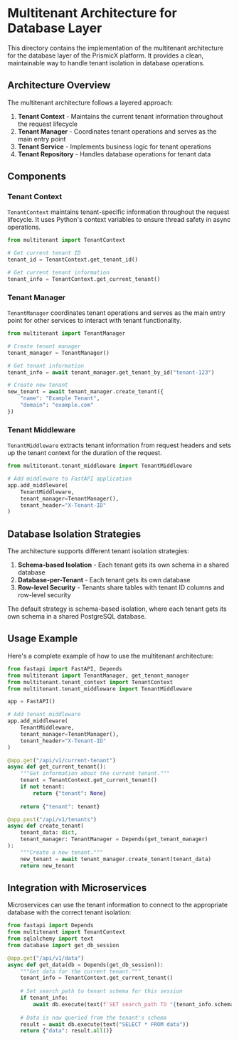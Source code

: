 # Multitenant Architecture for Database Layer

This directory contains the implementation of the multitenant architecture for the database layer of the PrismicX platform. It provides a clean, maintainable way to handle tenant isolation in database operations.

## Architecture Overview

The multitenant architecture follows a layered approach:

1. **Tenant Context** - Maintains the current tenant information throughout the request lifecycle
2. **Tenant Manager** - Coordinates tenant operations and serves as the main entry point
3. **Tenant Service** - Implements business logic for tenant operations
4. **Tenant Repository** - Handles database operations for tenant data

## Components

### Tenant Context

`TenantContext` maintains tenant-specific information throughout the request lifecycle. It uses Python's context variables to ensure thread safety in async operations.

```python
from multitenant import TenantContext

# Get current tenant ID
tenant_id = TenantContext.get_tenant_id()

# Get current tenant information
tenant_info = TenantContext.get_current_tenant()
```

### Tenant Manager

`TenantManager` coordinates tenant operations and serves as the main entry point for other services to interact with tenant functionality.

```python
from multitenant import TenantManager

# Create tenant manager
tenant_manager = TenantManager()

# Get tenant information
tenant_info = await tenant_manager.get_tenant_by_id("tenant-123")

# Create new tenant
new_tenant = await tenant_manager.create_tenant({
    "name": "Example Tenant",
    "domain": "example.com"
})
```

### Tenant Middleware

`TenantMiddleware` extracts tenant information from request headers and sets up the tenant context for the duration of the request.

```python
from multitenant.tenant_middleware import TenantMiddleware

# Add middleware to FastAPI application
app.add_middleware(
    TenantMiddleware,
    tenant_manager=TenantManager(),
    tenant_header="X-Tenant-ID"
)
```

## Database Isolation Strategies

The architecture supports different tenant isolation strategies:

1. **Schema-based Isolation** - Each tenant gets its own schema in a shared database
2. **Database-per-Tenant** - Each tenant gets its own database
3. **Row-level Security** - Tenants share tables with tenant ID columns and row-level security

The default strategy is schema-based isolation, where each tenant gets its own schema in a shared PostgreSQL database.

## Usage Example

Here's a complete example of how to use the multitenant architecture:

```python
from fastapi import FastAPI, Depends
from multitenant import TenantManager, get_tenant_manager
from multitenant.tenant_context import TenantContext
from multitenant.tenant_middleware import TenantMiddleware

app = FastAPI()

# Add tenant middleware
app.add_middleware(
    TenantMiddleware,
    tenant_manager=TenantManager(),
    tenant_header="X-Tenant-ID"
)

@app.get("/api/v1/current-tenant")
async def get_current_tenant():
    """Get information about the current tenant."""
    tenant = TenantContext.get_current_tenant()
    if not tenant:
        return {"tenant": None}
    
    return {"tenant": tenant}

@app.post("/api/v1/tenants")
async def create_tenant(
    tenant_data: dict,
    tenant_manager: TenantManager = Depends(get_tenant_manager)
):
    """Create a new tenant."""
    new_tenant = await tenant_manager.create_tenant(tenant_data)
    return new_tenant
```

## Integration with Microservices

Microservices can use the tenant information to connect to the appropriate database with the correct tenant isolation:

```python
from fastapi import Depends
from multitenant import TenantContext
from sqlalchemy import text
from database import get_db_session

@app.get("/api/v1/data")
async def get_data(db = Depends(get_db_session)):
    """Get data for the current tenant."""
    tenant_info = TenantContext.get_current_tenant()
    
    # Set search path to tenant schema for this session
    if tenant_info:
        await db.execute(text(f'SET search_path TO "{tenant_info.schema_name}"'))
    
    # Data is now queried from the tenant's schema
    result = await db.execute(text("SELECT * FROM data"))
    return {"data": result.all()}
``` 
